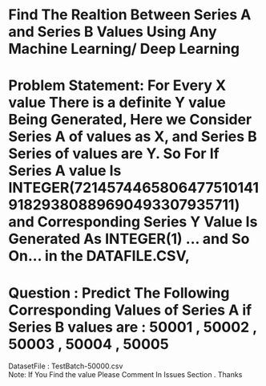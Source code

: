 # Find The Realtion Between Series A and Series B Values Using Any Machine Learning/ Deep Learning  
# Problem Statement: For Every X value There is a definite Y value Being Generated, Here we Consider Series A  of values as X, and Series B Series of values are Y. So For If Series A value Is INTEGER(721457446580647751014191829380889690493307935711) and Corresponding Series Y Value Is Generated As INTEGER(1) ... and So On... in the DATAFILE.CSV, 
# Question : Predict The Following Corresponding Values of Series A if Series B values are : 50001 , 50002 , 50003 , 50004 , 50005
DatasetFile : TestBatch-50000.csv\
Note: If You Find the value Please Comment In Issues Section . Thanks

